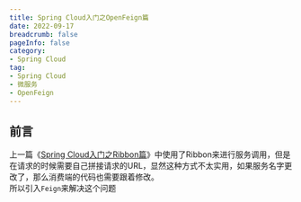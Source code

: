 ```yaml
---
title: Spring Cloud入门之OpenFeign篇
date: 2022-09-17
breadcrumb: false
pageInfo: false
category:
- Spring Cloud
tag:
- Spring Cloud
- 微服务
- OpenFeign
---
```


## 前言

上一篇《[Spring Cloud入门之Ribbon篇](Spring%20Cloud入门-Ribbon篇.md)》中使用了Ribbon来进行服务调用，但是在请求的时候需要自己拼接请求的URL，显然这种方式不太实用，如果服务名字更改了，那么消费端的代码也需要跟着修改。  
所以引入`Feign`来解决这个问题